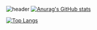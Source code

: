 ![header](https://capsule-render.vercel.app/api?type=waving&color=gradient&height=300&section=header&text=Kim%20Sungjin&fontSize=90)
[![Anurag's GitHub stats](https://github-readme-stats.vercel.app/api?username=kimxungjin&show_icons=true)](https://github.com/anuraghazra/github-readme-stats)

[![Top Langs](https://github-readme-stats.vercel.app/api/top-langs/?username=kimxungjin&layout=compact)](https://github.com/anuraghazra/github-readme-stats)


<!--
**kimxungjin/kimxungjin** is a ✨ _special_ ✨ repository because its `README.md` (this file) appears on your GitHub profile.

Here are some ideas to get you started:

- 🔭 I’m currently working on ...
- 🌱 I’m currently learning ...
- 👯 I’m looking to collaborate on ...
- 🤔 I’m looking for help with ...
- 💬 Ask me about ...
- 📫 How to reach me: ...
- 😄 Pronouns: ...
- ⚡ Fun fact: ...
-->
